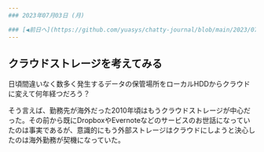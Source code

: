 ```yaml
---
### 2023年07月03日 (月)

### [◀️前日へ](https://github.com/yuasys/chatty-journal/blob/main/2023/07/2023-07-02.md)&emsp;&emsp;&emsp;&emsp;[翌日へ▶️](https://github.com/yuasys/chatty-journal/blob/main/2023/07/2023-07-04.md)
---
```

## クラウドストレージを考えてみる

日頃間違いなく数多く発生するデータの保管場所をローカルHDDからクラウドに変えて何年経つだろう？  

そう言えば、勤務先が海外だった2010年頃はもうクラウドストレージが中心だった。その前から既にDropboxやEvernoteなどのサービスのお世話になっていたのは事実であるが、意識的にもう外部ストレージはクラウドにしようと決心したのは海外勤務が契機になっていた。
